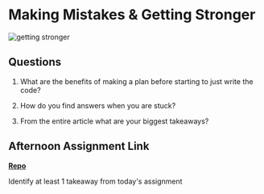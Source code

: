 # Making Mistakes & Getting Stronger

![getting stronger](https://bcw.blob.core.windows.net/public/img/lesson-images/js-bootcamp-logo.jpg)

## Questions

1. What are the benefits of making a plan before starting to just write the code?

2. How do you find answers when you are stuck?

3. From the entire article what are your biggest takeaways?

## Afternoon Assignment Link

**[Repo](https://github.com/{{ghname}}/<ASSIGNMENT_REPO>)**

Identify at least 1 takeaway from today's assignment

